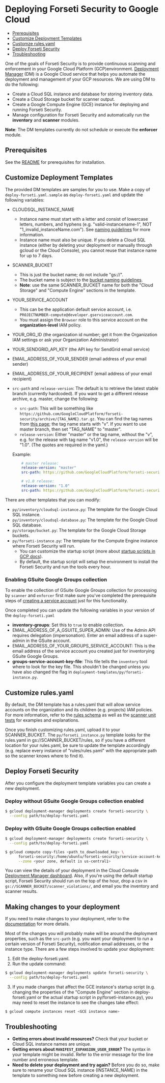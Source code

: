 # Deploying Forseti Security to Google Cloud
* [Prerequisites](#prerequisites)
* [Customize Deployment Templates](#customize-deployment-templates)
* [Customze rules.yaml](#customize-rulesyaml)
* [Deploy Forseti Security](#deploy-forseti-security)
* [Troubleshooting](#troubleshooting)

One of the goals of Forseti Security is to provide continuous scanning
and enforcement in your Google Cloud Platform (GCP)environment.
[Deployment Manager](https://cloud.google.com/deployment-manager/docs/) (DM)
is a Google Cloud service that helps you automate the deployment and
management of your GCP resources. We are using DM to do the following:

* Create a Cloud SQL instance and database for storing inventory data.
* Create a Cloud Storage bucket for scanner output.
* Create a Google Compute Engine (GCE) instance for deploying and running Forseti Security.
* Manage configuration for Forseti Security and automatically run
  the **inventory** and **scanner** modules.

**Note**: The DM templates currently do not schedule or execute the
**enforcer** module.

## Prerequisites
See the [README](/docs/prerequisites/README.md) for prerequisites for installation.

## Customize Deployment Templates
The provided DM templates are samples for you to use. Make a copy of
`deploy-forseti.yaml.sample` as `deploy-forseti.yaml` and update the following variables:

* CLOUDSQL\_INSTANCE\_NAME
  * Instance name must start with a letter and consist of lowercase letters, numbers,
    and hyphens (e.g. "valid-instancename-1", NOT "1\_invalid\_instanceName.com").
    See [naming guidelines](https://cloud.google.com/sql/docs/mysql/instance-settings#settings-2ndgen)
    for more information.
  * Instance name must also be unique. If you delete a Cloud SQL instance
    (either by deleting your deployment or manually through
    gcloud or the Cloud Console), you cannot reuse that instance name
    for up to 7 days.
* SCANNER\_BUCKET
  * This is just the bucket name; do not include "gs://".
  * The bucket name is subject to the [bucket naming guidelines](https://cloud.google.com/storage/docs/naming).
  * **Note**: use the same SCANNER\_BUCKET name for both the "Cloud Storage" and
    "Compute Engine" sections in the template.
* YOUR\_SERVICE\_ACCOUNT
  * This can be the application default service account, i.e.
    `PROJECTNUMBER-compute@developer.gserviceaccount.com`.
  * You must assign the `Browser` role to this service account on
    the **organization-level** IAM policy.
* YOUR\_ORG\_ID (the organization id number; get it from the Organization
  IAM settings or ask your Organization Administrator)
* YOUR\_SENDGRID\_API\_KEY (the API key for SendGrid email service)
* EMAIL\_ADDRESS\_OF_YOUR\_SENDER (email address of your email sender)
* EMAIL\_ADDRESS\_OF\_YOUR\_RECIPIENT (email address of your email recipient)
* `src-path` and `release-version`: The default is to retrieve the
  latest stable branch (currently hardcoded). If you want to get a different
  release archive, e.g. master, change the following:
  * `src-path`: This will be something like
    `https://github.com/GoogleCloudPlatform/forseti-security/archive/{TAG_NAME}.tar.gz`.
    You can find the tag names from [this page](https://github.com/GoogleCloudPlatform/forseti-security/tags);
    the tag name starts with "v". If you want to use master branch,
    then set "TAG_NAME" to "master".
  * `release-version`: Either "master" or the tag name, without the "v",
    e.g. for the release with tag name "v1.0", the `release-version` will be "1.0". (The quotes are required in the yaml.)

  Example:

  ```yaml
      # master release:
      release-version: "master"
      src-path: https://github.com/GoogleCloudPlatform/forseti-security/archive/master.tar.gz

      # v1.0 release:
      release-version: "1.0"
      src-path: https://github.com/GoogleCloudPlatform/forseti-security/archive/v1.0.tar.gz
  ```
There are other templates that you can modify:

* `py/inventory/cloudsql-instance.py`:  The template for the
  Google Cloud SQL instance.
* `py/inventory/cloudsql-database.py`: The template for the
  Google Cloud SQL database.
* `py/storage/bucket.py`: The template for the
  Google Cloud Storage buckets.
* `py/forseti-instance.py`: The template for the
  Compute Engine instance where Forseti Security will run.
   * You can customize the startup script (more about
     [startup scripts in GCP docs](https://cloud.google.com/deployment-manager/docs/step-by-step-guide/setting-metadata-and-startup-scripts)).
   * By default, the startup script will setup the
     environment to install the Forseti Security and run the tools every hour.

### Enabling GSuite Google Groups collection
To enable the collection of GSuite Google Groups collection for processing by
`scanner` and `enforcer` first make sure you've completed the prerequisite steps
of [creating a service
account](/docs/common/SERVICE-ACCOUNT.md#create-a-service-account-for-inventorying-of-gsuite-google-groups) just for this functionality.

Once completed you can update the following variables in your version of the
`deploy-forseti.yaml`

* **inventory-groups**: Set this to `true` to enable collection.
* EMAIL\_ADDRESS\_OF\_A\_GSUITE\_SUPER\_ADMIN: Use of the Admin API requires
  delegation (impersonation). Enter an email address of a super-admin in the
  GSuite account.
* EMAIL\_ADDRESS\_OF\_YOUR\_GROUPS\_SERVICE\_ACCOUNT: This is the email address
  of the service account you created just for inventorying GSuite Google Groups.
* **groups-service-account-key-file**: This file tells the `inventory` tool
  where to look for the key file. This shouldn't be changed unless you have also
  changed the flag in `deployment-templates/py/forseti-instance.py`.

## Customize rules.yaml
By default, the DM template has a rules.yaml that will allow service accounts on
the organization and its children (e.g. projects) IAM policies. For more
information, refer to the [rules schema](scanner/rules.md)
as well as the [scanner unit tests](/tests/scanner) for examples and explanations.

Once you finish customizing rules.yaml, upload it to your SCANNER\_BUCKET.
The `py/forseti_instance.py` template looks for the rules.yaml
in gs://SCANNER\_BUCKET/rules, so if you have a different location
for your rules.yaml, be sure to update the template
accordingly (e.g. replace every instance of "rules/rules.yaml"
with the appropriate path so the scanner knows where to find it).

## Deploy Forseti Security
After you configure the deployment template variables you can create a new deployment.

### Deploy without GSuite Google Groups collection enabled
```sh
$ gcloud deployment-manager deployments create forseti-security \
  --config path/to/deploy-forseti.yaml
```

### Deploy with GSuite Google Groups collection enabled
```sh
$ gcloud deployment-manager deployments create forseti-security \
  --config path/to/deploy-forseti.yaml
```

```sh
$ gcloud compute copy-files <path_to_downloaded_key> \
      forseti-security:/home/ubuntu/forseti-security/service-account-key.json \
      --zone <your zone, default is us-central1>
```

You can view the details of your deployment in the
Cloud Console [Deployment Manager dashboard](https://console.cloud.google.com/deployments).
Also, if you're using the default startup script, Forseti Security
should run on the top of the hour, drop a
csv in `gs://SCANNER_BUCKET/scanner_violations/`,
and email you the inventory and scanner results.

## Making changes to your deployment
If you need to make changes to your deployment,
refer to the [documentation](https://cloud.google.com/deployment-manager/docs/deployments/updating-deployments)
for more details.

Most of the changes you will probably make will be around the
deployment properties, such as the `src-path` (e.g. you want your deployment
to run a certain version of Forseti Security), notification email
addresses, or the instance type. There are a few steps involved to update
your deployment:

1. Edit the deploy-forseti.yaml.
2. Run the update command:

  ```sh
  $ gcloud deployment-manager deployments update forseti-security \
    --config path/to/deploy-forseti.yaml
  ```

3. If you made changes that affect the GCE instance's startup script
  (e.g. changing the properties of the "Compute Engine" section in
  deploy-forseti.yaml or the actual startup script in py/forseti-instance.py),
  you may need to reset the instance to see the changes take effect:

  ```sh
  $ gcloud compute instances reset <GCE instance name>
  ```

## Troubleshooting
* **Getting errors about invalid resources?**
  Check that your bucket or Cloud SQL instance names are unique.
* **Getting errors about `MANIFEST_EXPANSION_USER_ERROR`?**
  The syntax in your template might be invalid. Refer to the error message
  for the line number and erroneous template.
* **Need to delete your deployment and try again?**
  Before you do so, make sure to rename your Cloud SQL instance
  (INSTANCE\_NAME) in the template to something new before creating a new deployment.
